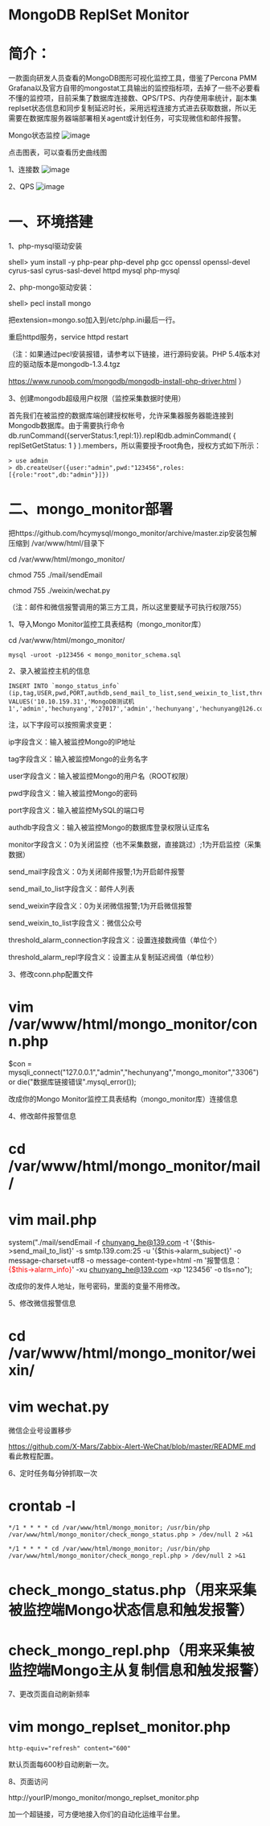 # MongoDB ReplSet Monitor
# 简介：
一款面向研发人员查看的MongoDB图形可视化监控工具，借鉴了Percona PMM Grafana以及官方自带的mongostat工具输出的监控指标项，去掉了一些不必要看不懂的监控项，目前采集了数据库连接数、QPS/TPS、内存使用率统计，副本集replset状态信息和同步复制延迟时长，采用远程连接方式进去获取数据，所以无需要在数据库服务器端部署相关agent或计划任务，可实现微信和邮件报警。


Mongo状态监控 
![image](https://raw.githubusercontent.com/hcymysql/mongo_monitor/master/demo_image/%E9%A6%96%E9%A1%B5.png)

点击图表，可以查看历史曲线图

1、连接数
![image](https://raw.githubusercontent.com/hcymysql/mongo_monitor/master/demo_image/%E8%BF%9E%E6%8E%A5%E6%95%B0.png)

2、QPS
![image](https://raw.githubusercontent.com/hcymysql/mongo_monitor/master/demo_image/QPS.png)

# 一、环境搭建

1、php-mysql驱动安装

shell> yum install -y php-pear php-devel php gcc openssl openssl-devel cyrus-sasl cyrus-sasl-devel httpd mysql php-mysql

2、php-mongo驱动安装：

shell> pecl install mongo

把extension=mongo.so加入到/etc/php.ini最后一行。

重启httpd服务，service httpd restart

（注：如果通过pecl安装报错，请参考以下链接，进行源码安装。PHP 5.4版本对应的驱动版本是mongodb-1.3.4.tgz

https://www.runoob.com/mongodb/mongodb-install-php-driver.html ）


3、创建mongodb超级用户权限（监控采集数据时使用）

首先我们在被监控的数据库端创建授权帐号，允许采集器服务器能连接到Mongodb数据库。由于需要执行命令db.runCommand({serverStatus:1,repl:1}).repl和db.adminCommand( { replSetGetStatus: 1 } ).members，所以需要授予root角色，授权方式如下所示：

    > use admin
    > db.createUser({user:"admin",pwd:"123456",roles:[{role:"root",db:"admin"}]})
    
 
# 二、mongo_monitor部署

把https://github.com/hcymysql/mongo_monitor/archive/master.zip安装包解压缩到 /var/www/html/目录下

cd /var/www/html/mongo_monitor/

chmod 755 ./mail/sendEmail

chmod 755 ./weixin/wechat.py

（注：邮件和微信报警调用的第三方工具，所以这里要赋予可执行权限755）

1、导入Mongo Monitor监控工具表结构（mongo_monitor库）

cd /var/www/html/mongo_monitor/

    mysql -uroot -p123456 < mongo_monitor_schema.sql

2、录入被监控主机的信息

    INSERT INTO `mongo_status_info`
    (ip,tag,USER,pwd,PORT,authdb,send_mail_to_list,send_weixin_to_list,threshold_alarm_connection,threshold_alarm_repl)
    VALUES('10.10.159.31','MongoDB测试机1','admin','hechunyang','27017','admin','hechunyang','hechunyang@126.com',1000,60);

注，以下字段可以按照需求变更：

ip字段含义：输入被监控Mongo的IP地址

tag字段含义：输入被监控Mongo的业务名字

user字段含义：输入被监控Mongo的用户名（ROOT权限）

pwd字段含义：输入被监控Mongo的密码

port字段含义：输入被监控MySQL的端口号

authdb字段含义：输入被监控Mongo的数据库登录权限认证库名

monitor字段含义：0为关闭监控（也不采集数据，直接跳过）;1为开启监控（采集数据）

send_mail字段含义：0为关闭邮件报警;1为开启邮件报警

send_mail_to_list字段含义：邮件人列表

send_weixin字段含义：0为关闭微信报警;1为开启微信报警

send_weixin_to_list字段含义：微信公众号

threshold_alarm_connection字段含义：设置连接数阀值（单位个）

threshold_alarm_repl字段含义：设置主从复制延迟阀值（单位秒）


3、修改conn.php配置文件

# vim /var/www/html/mongo_monitor/conn.php

$con = mysqli_connect("127.0.0.1","admin","hechunyang","mongo_monitor","3306") or die("数据库链接错误".mysql_error());

改成你的Mongo Monitor监控工具表结构（mongo_monitor库）连接信息

4、修改邮件报警信息

# cd /var/www/html/mongo_monitor/mail/

# vim mail.php

system("./mail/sendEmail -f chunyang_he@139.com -t '{$this->send_mail_to_list}' -s 
smtp.139.com:25 -u '{$this->alarm_subject}' -o message-charset=utf8 -o message-content-type=html -m '报警信息：<br><font 
color='#FF0000'>{$this->alarm_info}</font>' -xu chunyang_he@139.com -xp 
'123456' -o tls=no");

改成你的发件人地址，账号密码，里面的变量不用修改。


5、修改微信报警信息

# cd /var/www/html/mongo_monitor/weixin/

# vim wechat.py

微信企业号设置移步

https://github.com/X-Mars/Zabbix-Alert-WeChat/blob/master/README.md 看此教程配置。

6、定时任务每分钟抓取一次

# crontab -l
    */1 * * * * cd /var/www/html/mongo_monitor; /usr/bin/php /var/www/html/mongo_monitor/check_mongo_status.php > /dev/null 2 >&1
    
    */1 * * * * cd /var/www/html/mongo_monitor; /usr/bin/php /var/www/html/mongo_monitor/check_mongo_repl.php > /dev/null 2 >&1
    
# check_mongo_status.php（用来采集被监控端Mongo状态信息和触发报警）

# check_mongo_repl.php（用来采集被监控端Mongo主从复制信息和触发报警）


7、更改页面自动刷新频率

# vim mongo_replset_monitor.php

    http-equiv="refresh" content="600"

默认页面每600秒自动刷新一次。


8、页面访问

http://yourIP/mongo_monitor/mongo_replset_monitor.php

加一个超链接，可方便地接入你们的自动化运维平台里。
    
    
